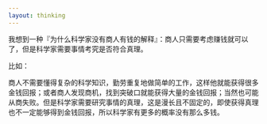 ```yaml
---
layout: thinking
---
```


我想到一种『为什么科学家没有商人有钱的解释』：商人只需要考虑赚钱就可以了，但是科学家需要事情考究是否符合真理。

比如：

商人不需要懂得复杂的科学知识，勤劳重复地做简单的工作，这样他就能获得很多金钱回报；或者商人发现商机，找到突破口就能获得大量的金钱回报；当然也可能从商失败。但是科学家需要研究事情的真理，这是漫长且不固定的，即使获得真理也不一定能够得到金钱回报，所以科学家有更多的概率没有那么多钱。